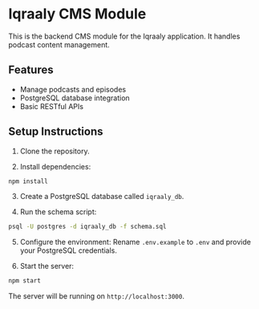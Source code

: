 # Iqraaly CMS Module

This is the backend CMS module for the Iqraaly application. It handles podcast content management.

## Features
- Manage podcasts and episodes
- PostgreSQL database integration
- Basic RESTful APIs

## Setup Instructions

1. Clone the repository.

2. Install dependencies:
```bash
npm install
```

3. Create a PostgreSQL database called `iqraaly_db`.

4. Run the schema script:
```bash
psql -U postgres -d iqraaly_db -f schema.sql
```

5. Configure the environment:
Rename `.env.example` to `.env` and provide your PostgreSQL credentials.

6. Start the server:
```bash
npm start
```

The server will be running on `http://localhost:3000`.
